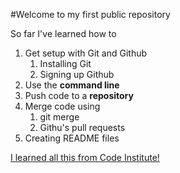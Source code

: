 #Welcome to my first public repository

So far I've learned how to
1. Get setup with Git and Github
	1. Installing Git
	2. Signing up Github
2. Use the **command line**
3. Push code to a **repository**
4. Merge code using
	1. git merge
	2. Githu's pull requests
5. Creating README files

[I learned all this from Code Institute!](http://codeinstitute.net)